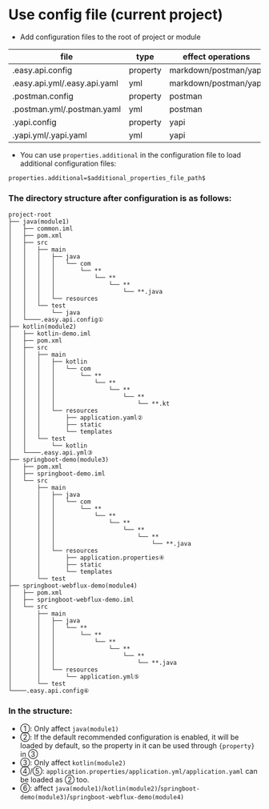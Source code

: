 
# Use config file (current project)

 - Add configuration files to the root of project or module

| file  |  type  |  effect operations  |
| ------------ | ------------ | ------------ |
| .easy.api.config | property | markdown/postman/yapi |
| .easy.api.yml/.easy.api.yaml | yml | markdown/postman/yapi |
| .postman.config | property | postman |
| .postman.yml/.postman.yaml | yml | postman |
| .yapi.config | property | yapi |
| .yapi.yml/.yapi.yaml | yml | yapi |

- You can use `properties.additional` in the configuration file to load additional configuration files:
```properties
properties.additional=$additional_properties_file_path$
```

### The directory structure after configuration is as follows:

```
project-root
├── java(module1)
│   ├── common.iml
│   ├── pom.xml
│   ├── src
│   │   ├── main
│   │   │   ├── java
│   │   │   │   └── com
│   │   │   │       └── **
│   │   │   │           └── **
│   │   │   │               └── **
│   │   │   │                   └── **.java
│   │   │   └── resources
│   │   └── test
│   │       └── java
│   └────.easy.api.config①
├── kotlin(module2)
│   ├── kotlin-demo.iml
│   ├── pom.xml
│   ├── src
│   │   ├── main
│   │   │   ├── kotlin
│   │   │   │   └── com
│   │   │   │       └── **
│   │   │   │           └── **
│   │   │   │               └── **
│   │   │   │                   └── **
│   │   │   │                       └── **.kt
│   │   │   └── resources
│   │   │       ├── application.yaml②
│   │   │       ├── static
│   │   │       └── templates
│   │   └── test
│   │       └── kotlin
│   └────.easy.api.yml③
├── springboot-demo(module3)
│   ├── pom.xml
│   ├── springboot-demo.iml
│   └── src
│       ├── main
│       │   ├── java
│       │   │   └── com
│       │   │       └── **
│       │   │           └── **
│       │   │               └── **
│       │   │                   └── **
│       │   │                       └── **
│       │   │                           └── **.java
│       │   └── resources
│       │       ├── application.properties④
│       │       ├── static
│       │       └── templates
│       └── test
├── springboot-webflux-demo(module4)
│   ├── pom.xml
│   ├── springboot-webflux-demo.iml
│   └── src
│       ├── main
│       │   ├── java
│       │   │   └── **
│       │   │       └── **
│       │   │           └── **
│       │   │               └── **
│       │   │                   └── **
│       │   │                       └── **.java
│       │   └── resources
│       │       └── application.yml⑤
│       └── test
└────.easy.api.config⑥
```

### In the structure:

- ①: Only affect `java(module1)`
- ②: If the default recommended configuration is enabled, it will be loaded by default, so the property in it can be used through `{property}` in ③
- ③: Only affect `kotlin(module2)`
- ④/⑤: `application.properties/application.yml/application.yaml` can be loaded as ② too.
- ⑥: affect `java(module1)`/`kotlin(module2)`/`springboot-demo(module3)`/`springboot-webflux-demo(module4)`